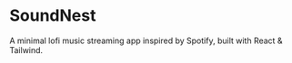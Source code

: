 # SoundNest
A minimal lofi music streaming app inspired by Spotify, built with React &amp; Tailwind.
